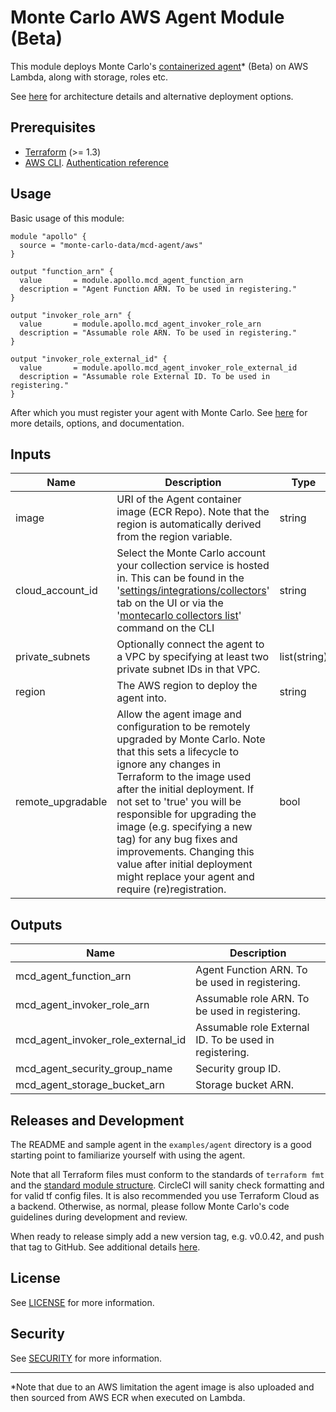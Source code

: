 # Monte Carlo AWS Agent Module (Beta)

This module deploys Monte Carlo's [containerized agent](https://hub.docker.com/r/montecarlodata/agent)* (Beta) on AWS
Lambda, along with storage, roles etc.

See [here](https://docs.getmontecarlo.com/docs/platform-architecture) for architecture details and alternative
deployment options.

## Prerequisites

- [Terraform](https://developer.hashicorp.com/terraform/downloads) (>= 1.3)
- [AWS CLI](https://aws.amazon.com/cli/).
  [Authentication reference](https://registry.terraform.io/providers/hashicorp/aws/latest/docs#authentication-and-configuration)

## Usage

Basic usage of this module:

```
module "apollo" {
  source = "monte-carlo-data/mcd-agent/aws"
}

output "function_arn" {
  value       = module.apollo.mcd_agent_function_arn
  description = "Agent Function ARN. To be used in registering."
}

output "invoker_role_arn" {
  value       = module.apollo.mcd_agent_invoker_role_arn
  description = "Assumable role ARN. To be used in registering."
}

output "invoker_role_external_id" {
  value       = module.apollo.mcd_agent_invoker_role_external_id
  description = "Assumable role External ID. To be used in registering."
}
```

After which you must register your agent with Monte Carlo. See
[here](https://docs.getmontecarlo.com/docs/create-and-register-an-aws-agent) for more details, options, and
documentation.

## Inputs

| **Name**          | **Description**                                                                                                                                                                                                                                                                                                                                                                                                                             | **Type**     | **Default**                                           |
|-------------------|---------------------------------------------------------------------------------------------------------------------------------------------------------------------------------------------------------------------------------------------------------------------------------------------------------------------------------------------------------------------------------------------------------------------------------------------|--------------|-------------------------------------------------------|
| image             | URI of the Agent container image (ECR Repo). Note that the region is automatically derived from the region variable.                                                                                                                                                                                                                                                                                                                        | string       | 590183797493.dkr.ecr.*.amazonaws.com/mcd-agent:latest |
| cloud_account_id  | Select the Monte Carlo account your collection service is hosted in. This can be found in the '[settings/integrations/collectors](https://getmontecarlo.com/settings/integrations/collectors)' tab on the UI or via the '[montecarlo collectors list](https://clidocs.getmontecarlo.com/#montecarlo-collectors-list)' command on the CLI                                                                                                    | string       | 190812797848                                          |
| private_subnets   | Optionally connect the agent to a VPC by specifying at least two private subnet IDs in that VPC.                                                                                                                                                                                                                                                                                                                                            | list(string) | []                                                    |
| region            | The AWS region to deploy the agent into.                                                                                                                                                                                                                                                                                                                                                                                                    | string       | us-east-1                                             |
| remote_upgradable | Allow the agent image and configuration to be remotely upgraded by Monte Carlo. Note that this sets a lifecycle to ignore any changes in Terraform to the image used after the initial deployment. If not set to 'true' you will be responsible for upgrading the image (e.g. specifying a new tag) for any bug fixes and improvements. Changing this value after initial deployment might replace your agent and require (re)registration. | bool         | true                                                  |

## Outputs

| **Name**                           | **Description**                                        |
|------------------------------------|--------------------------------------------------------|
| mcd_agent_function_arn             | Agent Function ARN. To be used in registering.         |
| mcd_agent_invoker_role_arn         | Assumable role ARN. To be used in registering.         |
| mcd_agent_invoker_role_external_id | Assumable role External ID. To be used in registering. |
| mcd_agent_security_group_name      | Security group ID.                                     |
| mcd_agent_storage_bucket_arn       | Storage bucket ARN.                                    |

## Releases and Development

The README and sample agent in the `examples/agent` directory is a good starting point to familiarize
yourself with using the agent.

Note that all Terraform files must conform to the standards of `terraform fmt` and
the [standard module structure](https://developer.hashicorp.com/terraform/language/modules/develop).
CircleCI will sanity check formatting and for valid tf config files.
It is also recommended you use Terraform Cloud as a backend.
Otherwise, as normal, please follow Monte Carlo's code guidelines during development and review.

When ready to release simply add a new version tag, e.g. v0.0.42, and push that tag to GitHub.
See additional
details [here](https://developer.hashicorp.com/terraform/registry/modules/publish#releasing-new-versions).

## License

See [LICENSE](LICENSE) for more information.

## Security

See [SECURITY](SECURITY.md) for more
information.

---
*Note that due to an AWS limitation the agent image is also uploaded and then sourced from AWS ECR when executed on
Lambda.
